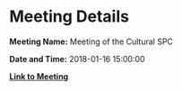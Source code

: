 # Meeting Details

**Meeting Name:** Meeting of the Cultural SPC

**Date and Time:** 2018-01-16 15:00:00

**[Link to Meeting](https://www.limerick.ie/council/whats-on/meeting-cultural-spc-0)**
